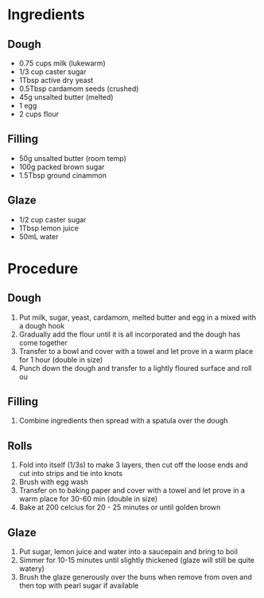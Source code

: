 # Ingredients
## Dough 

* 0.75 cups milk (lukewarm) 
* 1/3 cup caster sugar 
* 1Tbsp active dry yeast 
* 0.5Tbsp cardamom seeds (crushed) 
* 45g unsalted butter (melted) 
* 1 egg 
* 2 cups flour 

## Filling 
* 50g unsalted butter (room temp) 
* 100g packed brown sugar 
* 1.5Tbsp ground cinammon 

## Glaze 
* 1/2 cup caster sugar 
* 1Tbsp lemon juice 
* 50mL water

# Procedure
## Dough 
1. Put milk, sugar, yeast, cardamom, melted butter and egg in a mixed with a dough hook 
2. Gradually add the flour until it is all incorporated and the dough has come together 
3. Transfer to a bowl and cover with a towel and let prove in a warm place for 1 hour (double in size) 
4. Punch down the dough and transfer to a lightly floured surface and roll ou

## Filling 
1. Combine ingredients then spread with a spatula over the dough 

## Rolls 
1. Fold into itself (1/3s) to make 3 layers, then cut off the loose ends and cut into strips and tie into knots 
2. Brush with egg wash 
3. Transfer on to baking paper and cover with a towel and let prove in a warm place for 30-60 min (double in size) 
4. Bake at 200 celcius for 20 - 25 minutes or until golden brown 

## Glaze 
1. Put sugar, lemon juice and water into a saucepain and bring to boil 
2. Simmer for 10-15 minutes until slightly thickened (glaze will still be quite watery) 
3. Brush the glaze generously over the buns when remove from oven and then top with pearl sugar if available
